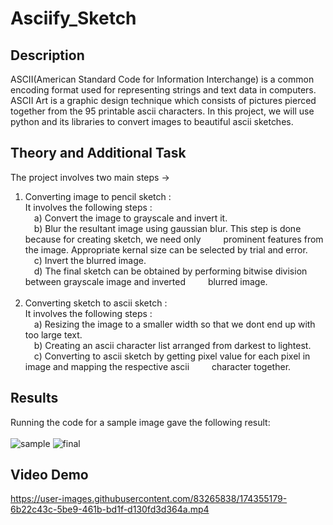 # Asciify_Sketch

## Description
ASCII(American Standard Code for Information Interchange) is a common encoding format used for representing strings and text data in computers. ASCII Art is a graphic design technique which consists of pictures pierced together from the 95 printable ascii characters. In this project, we will use python and its libraries to convert images to beautiful ascii sketches.

## Theory and Additional Task
The project involves two main steps -> <br />
1. Converting image to pencil sketch : <br />
   It involves the following steps : <br />
      &emsp;a) Convert the image to grayscale and invert it. <br />
      &emsp;b) Blur the resultant image using gaussian blur. This step is done because for creating sketch, we need only &emsp;&emsp; prominent features from the image. Appropriate               kernal size can be selected by trial and error. <br />
      &emsp;c) Invert the blurred image. <br />
      &emsp;d) The final sketch can be obtained by performing bitwise division between grayscale image and inverted &emsp;&emsp; blurred image. <br />
      <br />
2. Converting sketch to ascii sketch : <br />
   It involves the following steps : <br />
      &emsp;a) Resizing the image to a smaller width so that we dont end up with too large text. <br />
      &emsp;b) Creating an ascii character list arranged from darkest to lightest. <br />
      &emsp;c) Converting to ascii sketch by getting pixel value for each pixel in image and mapping the respective ascii &emsp;&emsp; character together. 
      <br />
## Results 

Running the code for a sample image gave the following result: <br /> <br />
![sample](https://user-images.githubusercontent.com/83265838/174033985-373f39e4-ab95-44c6-9b20-259553c70ce8.jpg)
![final](https://user-images.githubusercontent.com/83265838/174034039-56157d25-05b2-4e7a-9492-c60124807550.png)

## Video Demo

https://user-images.githubusercontent.com/83265838/174355179-6b22c43c-5be9-461b-bd1f-d130fd3d364a.mp4
